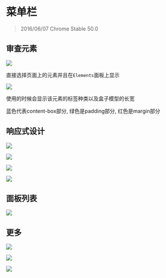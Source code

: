 <!--
-->
# 菜单栏
> 2016/06/07 Chrome Stable 50.0

<!--
-->
## 审查元素

![](../images/3-1.png)

直接选择页面上的元素并且在`Elements`面板上显示

![](../images/3-1-1.png)

使用的时候会显示该元素的标签种类以及盒子模型的长宽

蓝色代表content-box部分, 绿色是padding部分, 红色是margin部分

<!--
[模拟器]
-->
## 响应式设计

![](../images/3-2.png)

![](../images/3-2-1.png)

![](../images/3-2-2.png)

![](../images/3-2-3.png)

<!--
-->
## 面板列表

![](../images/3-3.png)

<!--
-->
## 更多

![](../images/3-4.png)

![](../images/3-4-1.png)

![](../images/3-4-2.png)
